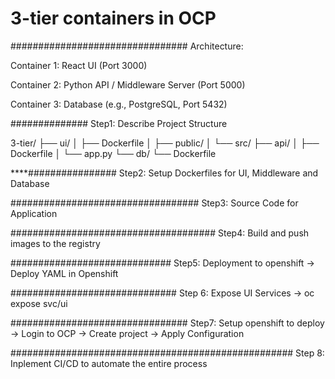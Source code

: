 # 3-tier containers in OCP

################################
Architecture:


Container 1: React UI (Port 3000)


Container 2: Python API / Middleware Server (Port 5000)


Container 3: Database (e.g., PostgreSQL, Port 5432)



##############   Step1: Describe Project Structure

3-tier/
├── ui/
│   ├── Dockerfile
│   ├── public/
│   └── src/
├── api/
│   ├── Dockerfile
│   └── app.py
└── db/
    └── Dockerfile



****################
Step2: Setup Dockerfiles for UI, Middleware and Database




##################################
Step3: Source Code for Application




#####################################
Step4: Build and push images to the registry


#############################
Step5: Deployment to openshift 
  -> Deploy YAML in Openshift 

  
##############################
Step 6: Expose UI Services
 -> oc expose svc/ui

 
 
 ################################
 Step7: Setup openshift to deploy
 -> Login to OCP
 -> Create project 
 -> Apply Configuration


###################################################
Step 8: Inplement CI/CD to automate the entire process

 







